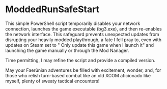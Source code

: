 # ModdedRunSafeStart

This  simple PowerShell script temporarily disables your network connection, launches the game executable (bg3.exe), and then re-enables the network interface. This safeguard prevents unexpected updates from disrupting your heavily modded playthrough, a fate I fell pray to, even with updates on Steam set to " Only update this game when I launch it"  and launching the game manually or through the Mod Nanager.

Time permitting, I may refine the script and provide a compiled version.

May your Faerûnian adventures be filled with excitement, wonder, and, for those who relish turn-based combat like an old XCOM aficionado like myself, plenty of sweaty tactical encounters!

